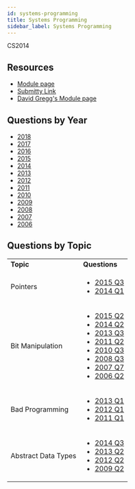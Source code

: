 ```yaml
---
id: systems-programming
title: Systems Programming
sidebar_label: Systems Programming
---
```

CS2014

## Resources

-   [Module page](https://down.dsg.cs.tcd.ie/cs2014/)
-   [Submitty Link](https://down.dsg.cs.tcd.ie/cs2014/)
-   [David Gregg's Module page](https://www.cs.tcd.ie/David.Gregg/cs2014/)

## Questions by Year

-   [2018](https://www.tcd.ie/academicregistry/exams/assets/local/past-papers2018/CS/CS2014-2.PDF)
-   [2017](https://www.tcd.ie/academicregistry/exams/assets/local/past-papers2017/CS/CS2014-2.PDF)
-   [2016](https://www.tcd.ie/academicregistry/exams/assets/local/past-papers2016/CS/CS2014-2.PDF)
-   [2015](https://www.tcd.ie/academicregistry/exams/assets/local/past-papers2015/CS/CS2014-2.PDF)
-   [2014](https://www.tcd.ie/academicregistry/exams/assets/local/past-papers2014/CS/CS20142.pdf)
-   [2013](https://www.tcd.ie/academicregistry/exams/assets/local/past-papers2013/CS/XCS20141.pdf)
-   [2012](https://www.tcd.ie/Local/Exam_Papers/2012/XC/XCS20141.pdf)
-   [2011](https://www.tcd.ie/Local/Exam_Papers/2011/XC/XCS20141.pdf)
-   [2010](https://www.tcd.ie/Local/Exam_Papers/2010/XC/XCS20141.pdf)
-   [2009](https://www.tcd.ie/Local/Exam_Papers/2009/XC/XCS2BA31.pdf)
-   [2008](https://www.tcd.ie/Local/Exam_Papers/2008/XC/XCS2BA31.pdf)
-   [2007](https://www.tcd.ie/Local/Exam_Papers/2007/XC/XCS2BA31.pdf)
-   [2006](https://www.tcd.ie/Local/Exam_Papers/2006/XC/XCS2BA31.pdf)

## Questions by Topic

<table className="examQuestions" width="700px">
      <tbody><tr>
          <td><strong>Topic</strong></td>
          <td><strong>Questions</strong></td>
      </tr>
      <tr>
          <td>Pointers</td>
          <td>
              <ul className="questions">
              <li><a href="https://www.tcd.ie/academicregistry/exams/assets/local/past-papers2015/CS/CS2014-2.PDF#page=5">2015 Q3</a></li>
              <li><a href="https://www.tcd.ie/academicregistry/exams/assets/local/past-papers2014/CS/CS20142.pdf#page=2">2014 Q1</a></li>
              </ul>
          </td>
      </tr>
      <tr>
          <td>Bit Manipulation</td>
          <td>
              <ul className="questions">
                  <li><a href="https://www.tcd.ie/academicregistry/exams/assets/local/past-papers2015/CS/CS2014-2.PDF#page=4">2015 Q2</a></li>
                  <li><a href="https://www.tcd.ie/academicregistry/exams/assets/local/past-papers2014/CS/CS20142.pdf#page=3">2014 Q2</a></li>
                  <li><a href="https://www.tcd.ie/academicregistry/exams/assets/local/past-papers2013/CS/XCS20141.pdf#page=3&zoom=0,0,400">2013 Q3</a></li>
                  <li><a href="https://www.tcd.ie/Local/Exam_Papers/2011/XC/XCS20141.pdf#page=3">2011 Q2</a></li>
                  <li><a href="https://www.tcd.ie/Local/Exam_Papers/2010/XC/XCS20141.pdf#page=2&zoom=0,0,700">2010 Q3</a></li>
                  <li><a href="https://www.tcd.ie/Local/Exam_Papers/2008/XC/XCS2BA31.pdf#page=4">2008 Q3</a></li>
                  <li><a href="https://www.tcd.ie/Local/Exam_Papers/2007/XC/XCS2BA31.pdf#page=4&zoom=0,0,700">2007 Q7</a></li>
                  <li><a href="https://www.tcd.ie/Local/Exam_Papers/2006/XC/XCS2BA31.pdf#page=2&zoom=0,0,500">2006 Q2</a></li>
              </ul>
          </td>
      </tr>
      <tr>
          <td>Bad Programming</td>
          <td>
              <ul className="questions">
                  <li><a href="https://www.tcd.ie/academicregistry/exams/assets/local/past-papers2013/CS/XCS20141.pdf#page=2">2013 Q1</a></li>
                  <li><a href="https://www.tcd.ie/Local/Exam_Papers/2012/XC/XCS20141.pdf#page=2">2012 Q1</a></li>
                  <li><a href="https://www.tcd.ie/Local/Exam_Papers/2011/XC/XCS20141.pdf#page=2">2011 Q1</a></li>
              </ul>
          </td>
      </tr>
      <tr>
          <td>Abstract Data Types</td>
          <td>
              <ul className="questions">
                  <li><a href="https://www.tcd.ie/academicregistry/exams/assets/local/past-papers2014/CS/CS20142.pdf#page=4">2014 Q3</a></li>
                  <li><a href="https://www.tcd.ie/academicregistry/exams/assets/local/past-papers2013/CS/XCS20141.pdf#page=3">2013 Q2</a></li>
                  <li><a href="https://www.tcd.ie/Local/Exam_Papers/2012/XC/XCS20141.pdf#page=3">2012 Q2</a></li>
                  <li><a href="https://www.tcd.ie/Local/Exam_Papers/2009/XC/XCS2BA31.pdf#page=2&zoom=0,0,600">2009 Q2</a></li>
              </ul>
          </td>
      </tr>
  </tbody></table>
